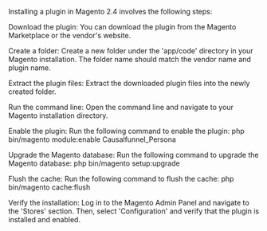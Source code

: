 Installing a plugin in Magento 2.4 involves the following steps:

Download the plugin: You can download the plugin from the Magento Marketplace or the vendor's website.

Create a folder: Create a new folder under the 'app/code' directory in your Magento installation. The folder name should match the vendor name and plugin name.

Extract the plugin files: Extract the downloaded plugin files into the newly created folder.

Run the command line: Open the command line and navigate to your Magento installation directory.

Enable the plugin: Run the following command to enable the plugin:
php bin/magento module:enable Causalfunnel_Persona

Upgrade the Magento database: Run the following command to upgrade the Magento database: 
php bin/magento setup:upgrade

Flush the cache: Run the following command to flush the cache:
php bin/magento cache:flush

Verify the installation: Log in to the Magento Admin Panel and navigate to the 'Stores' section. Then, select 'Configuration' and verify that the plugin is installed and enabled.